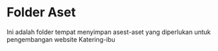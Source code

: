 # Folder Aset
Ini adalah folder tempat menyimpan asest-aset yang diperlukan untuk pengembangan website Katering-ibu
